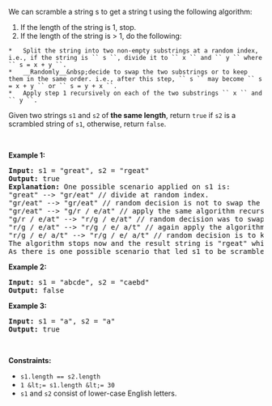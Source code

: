We can scramble a string s to get a string t using the following algorithm:

1.   If the length of the string is 1, stop.
2.   If the length of the string is &gt; 1, do the following:	
    
    *   Split the string into two non-empty substrings at a random index, i.e., if the string is `` s ``, divide it to `` x `` and `` y `` where `` s = x + y ``.
    *   __Randomly__&nbsp;decide to swap the two substrings or to keep them in the same order. i.e., after this step, `` s `` may become `` s = x + y `` or `` s = y + x ``.
    *   Apply step 1 recursively on each of the two substrings `` x `` and `` y ``.
    
    
    

Given two strings `` s1 `` and `` s2 `` of __the same length__, return `` true `` if `` s2 `` is a scrambled string of `` s1 ``, otherwise, return `` false ``.

&nbsp;

__Example 1:__

<pre>
<strong>Input:</strong> s1 = "great", s2 = "rgeat"
<strong>Output:</strong> true
<strong>Explanation:</strong> One possible scenario applied on s1 is:
"great" --&gt; "gr/eat" // divide at random index.
"gr/eat" --&gt; "gr/eat" // random decision is not to swap the two substrings and keep them in order.
"gr/eat" --&gt; "g/r / e/at" // apply the same algorithm recursively on both substrings. divide at ranom index each of them.
"g/r / e/at" --&gt; "r/g / e/at" // random decision was to swap the first substring and to keep the second substring in the same order.
"r/g / e/at" --&gt; "r/g / e/ a/t" // again apply the algorithm recursively, divide "at" to "a/t".
"r/g / e/ a/t" --&gt; "r/g / e/ a/t" // random decision is to keep both substrings in the same order.
The algorithm stops now and the result string is "rgeat" which is s2.
As there is one possible scenario that led s1 to be scrambled to s2, we return true.
</pre>

__Example 2:__

<pre>
<strong>Input:</strong> s1 = "abcde", s2 = "caebd"
<strong>Output:</strong> false
</pre>

__Example 3:__

<pre>
<strong>Input:</strong> s1 = "a", s2 = "a"
<strong>Output:</strong> true
</pre>

&nbsp;

__Constraints:__

*   `` s1.length == s2.length ``
*   `` 1 &lt;= s1.length &lt;= 30 ``
*   `` s1 `` and `` s2 `` consist of lower-case English letters.